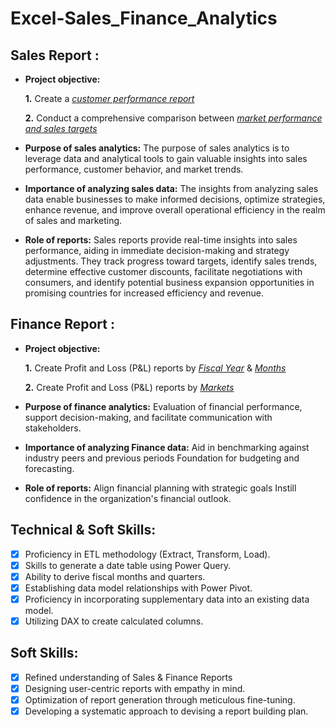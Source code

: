 # Excel-Sales_Finance_Analytics
## Sales Report :


- **Project objective:** 

    **1.** Create a _[customer performance report](https://github.com/amoghsawant17/Excel-Sales_Analytics/blob/main/Customer_Performance_Report.pdf)_ 

    **2.** Conduct a comprehensive comparison between _[market performance and sales targets](https://github.com/amoghsawant17/Excel-Sales_Analytics/blob/main/Market_Performance_Report.pdf)_

- **Purpose of sales analytics:** The purpose of sales analytics is to leverage data and analytical tools to gain valuable insights into sales performance, customer behavior, and market trends. 

- **Importance of analyzing sales data:** The insights from analyzing sales data enable businesses to make informed decisions, optimize strategies, enhance revenue, and improve overall operational efficiency in the realm of sales and marketing.

- **Role of reports:** Sales reports provide real-time insights into sales performance, aiding in immediate decision-making and strategy adjustments. They track progress toward targets, identify sales trends,  determine effective customer discounts, facilitate negotiations with consumers, and identify potential business expansion opportunities in promising countries for increased efficiency and revenue.


## Finance Report :

- **Project objective:** 

    **1.** Create Profit and Loss (P&L) reports by _[Fiscal Year](https://github.com/amoghsawant17/Excel-Sales_Analytics/blob/main/P%20%26%20L_by_Fiscal_years.pdf)_ & _[Months](https://github.com/amoghsawant17/Excel-Sales_Analytics/blob/main/P%20%26%20L_by_Fiscal_months.pdf)_ 

   **2.** Create Profit and Loss (P&L) reports by _[Markets](https://github.com/amoghsawant17/Excel-Sales_Analytics/blob/main/P%20%26%20L%20For%20Markets.pdf)_

- **Purpose of finance analytics:** Evaluation of financial performance, support decision-making, and facilitate communication with stakeholders.

- **Importance of analyzing Finance data:** Aid in benchmarking against industry peers and previous periods Foundation for budgeting and forecasting.

- **Role of reports:** Align financial planning with strategic goals Instill confidence in the organization's financial outlook.


## Technical & Soft Skills:
- [x]	Proficiency in ETL methodology (Extract, Transform, Load).
- [x]	Skills to generate a date table using Power Query.
- [x]	Ability to derive fiscal months and quarters.
- [x]	Establishing data model relationships with Power Pivot.
- [x]	Proficiency in incorporating supplementary data into an existing data model.
- [x]	Utilizing DAX to create calculated columns.

## Soft Skills:
- [x]	Refined understanding of Sales & Finance Reports
- [x]	Designing user-centric reports with empathy in mind.
- [x]	Optimization of report generation through meticulous fine-tuning.
- [x]	Developing a systematic approach to devising a report building plan.

